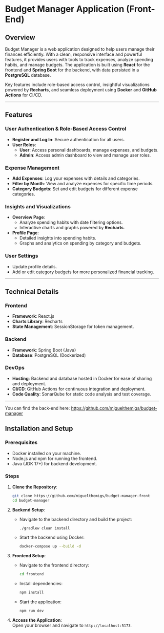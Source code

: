 # Budget Manager Application (Front-End)

## Overview  
Budget Manager is a web application designed to help users manage their finances efficiently. With a clean, responsive interface and powerful features, it provides users with tools to track expenses, analyze spending habits, and manage budgets. The application is built using **React** for the frontend and **Spring Boot** for the backend, with data persisted in a **PostgreSQL** database. 

Key features include role-based access control, insightful visualizations powered by **Recharts**, and seamless deployment using **Docker** and **GitHub Actions** for CI/CD.

---

## Features  

### User Authentication & Role-Based Access Control  
- **Register and Log In**: Secure authentication for all users.  
- **User Roles**:  
  - **User**: Access personal dashboards, manage expenses, and budgets.  
  - **Admin**: Access admin dashboard to view and manage user roles.  

### Expense Management  
- **Add Expenses**: Log your expenses with details and categories.  
- **Filter by Month**: View and analyze expenses for specific time periods.  
- **Category Budgets**: Set and edit budgets for different expense categories.  

### Insights and Visualizations  
- **Overview Page**:  
  - Analyze spending habits with date filtering options.  
  - Interactive charts and graphs powered by **Recharts**.  
- **Profile Page**:  
  - Detailed insights into spending habits.  
  - Graphs and analytics on spending by category and budgets.  

### User Settings  
- Update profile details.  
- Add or edit category budgets for more personalized financial tracking.  

---

## Technical Details  

### Frontend  
- **Framework**: React.js  
- **Charts Library**: Recharts  
- **State Management**: SessionStorage for token management.  

### Backend  
- **Framework**: Spring Boot (Java)  
- **Database**: PostgreSQL (Dockerized)  

### DevOps  
- **Hosting**: Backend and database hosted in Docker for ease of sharing and deployment.  
- **CI/CD**: GitHub Actions for continuous integration and deployment.  
- **Code Quality**: SonarQube for static code analysis and test coverage.  

---
You can find the back-end here: https://github.com/miguelthemigs/budget-manager

## Installation and Setup  

### Prerequisites  
- Docker installed on your machine.  
- Node.js and npm for running the frontend.  
- Java (JDK 17+) for backend development.  

### Steps  
1. **Clone the Repository**:  
    ```bash  
    git clone https://github.com/miguelthemigs/budget-manager-front
    cd budget-manager  
    ```  

2. **Backend Setup**:  
    - Navigate to the backend directory and build the project:  
        ```bash  
        ./gradlew clean install  
        ```  
    - Start the backend using Docker:  
        ```bash  
        docker-compose up --build -d
        ```  

3. **Frontend Setup**:  
    - Navigate to the frontend directory:  
        ```bash  
        cd frontend  
        ```  
    - Install dependencies:  
        ```bash  
        npm install  
        ```  
    - Start the application:  
        ```bash  
        npm run dev  
        ```  

4. **Access the Application**:  
    Open your browser and navigate to `http://localhost:5173`.  
